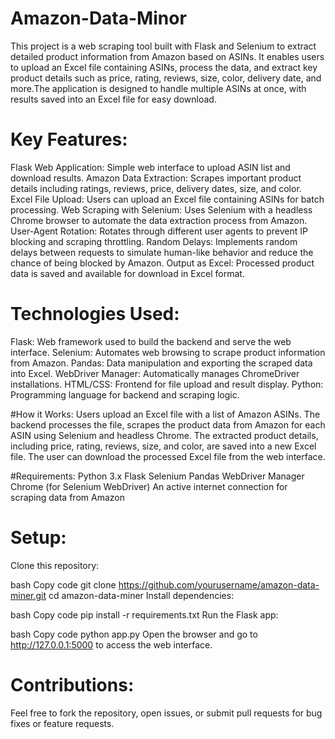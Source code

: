 # Amazon-Data-Minor
This project is a web scraping tool built with Flask and Selenium to extract detailed product information from Amazon based on ASINs. It enables users to upload an Excel file containing ASINs, process the data, and extract key product details such as price, rating, reviews, size, color, delivery date, and more.The application is designed to handle multiple ASINs at once, with results saved into an Excel file for easy download.

# Key Features:
Flask Web Application: Simple web interface to upload ASIN list and download results.
Amazon Data Extraction: Scrapes important product details including ratings, reviews, price, delivery dates, size, and color.
Excel File Upload: Users can upload an Excel file containing ASINs for batch processing.
Web Scraping with Selenium: Uses Selenium with a headless Chrome browser to automate the data extraction process from Amazon.
User-Agent Rotation: Rotates through different user agents to prevent IP blocking and scraping throttling.
Random Delays: Implements random delays between requests to simulate human-like behavior and reduce the chance of being blocked by Amazon.
Output as Excel: Processed product data is saved and available for download in Excel format.

# Technologies Used:
Flask: Web framework used to build the backend and serve the web interface.
Selenium: Automates web browsing to scrape product information from Amazon.
Pandas: Data manipulation and exporting the scraped data into Excel.
WebDriver Manager: Automatically manages ChromeDriver installations.
HTML/CSS: Frontend for file upload and result display.
Python: Programming language for backend and scraping logic.

#How it Works:
Users upload an Excel file with a list of Amazon ASINs.
The backend processes the file, scrapes the product data from Amazon for each ASIN using Selenium and headless Chrome.
The extracted product details, including price, rating, reviews, size, and color, are saved into a new Excel file.
The user can download the processed Excel file from the web interface.

#Requirements:
Python 3.x
Flask
Selenium
Pandas
WebDriver Manager
Chrome (for Selenium WebDriver)
An active internet connection for scraping data from Amazon

# Setup:
Clone this repository:

bash
Copy code
git clone https://github.com/yourusername/amazon-data-miner.git
cd amazon-data-miner
Install dependencies:

bash
Copy code
pip install -r requirements.txt
Run the Flask app:

bash
Copy code
python app.py
Open the browser and go to http://127.0.0.1:5000 to access the web interface.

# Contributions:
Feel free to fork the repository, open issues, or submit pull requests for bug fixes or feature requests.
